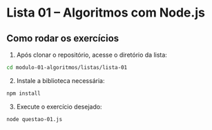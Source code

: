 # Lista 01 – Algoritmos com Node.js

## Como rodar os exercícios

1. Após clonar o repositório, acesse o diretório da lista:

```bash
cd modulo-01-algoritmos/listas/lista-01
```

2. Instale a biblioteca necessária:
```bash
npm install
```

3. Execute o exercício desejado:
```bash
node questao-01.js
```